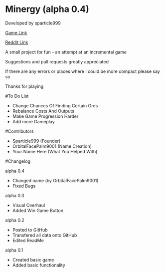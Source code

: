 # Minergy (alpha 0.4)

Developed by sparticle999

[Game Link](http://sparticle999.github.io/Minergy/)

[Reddit Link](https://www.reddit.com/r/incremental_games/comments/4b3lzx/oreminer_alpha/)

A small project for fun - an attempt at an incremental game

Suggestions and pull requests greatly appreciated

If there are any errors or places where I could be more compact please say so

Thanks for playing

#To Do List

- Change Chances Of Finding Certain Ores
- Rebalance Costs And Outputs
- Make Game Progression Harder
- Add more Gameplay

#Contributors

- Sparticle999 (Founder)
- OrbitalFacePalm9001 (Name Creation)
- Your Name Here (What You Helped With)

#Changelog

alpha 0.4
- Changed name (by OrbitalFacePalm9001)
- Fixed Bugs

alpha 0.3
- Visual Overhaul
- Added Win Game Button

alpha 0.2
- Posted to GitHub
- Transfered all data onto GitHub
- Edited ReadMe

alpha 0.1
- Created basic game
- Added basic functionality
